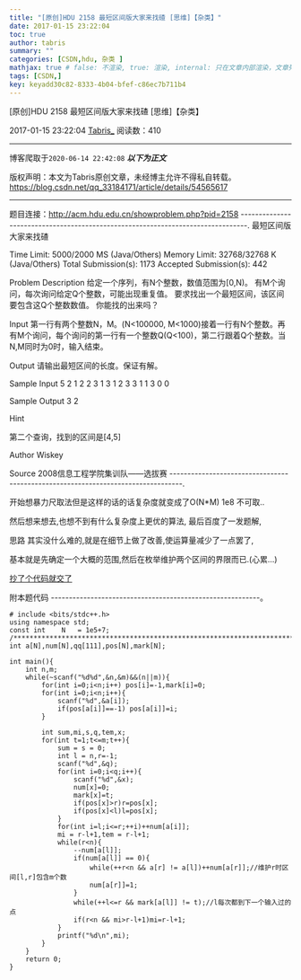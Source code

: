 ```yaml
---
title: "[原创]HDU 2158 最短区间版大家来找碴 [思维]【杂类】"
date: 2017-01-15 23:22:04
toc: true
author: tabris
summary: ""
categories: [CSDN,hdu, 杂类 ]
mathjax: true # false: 不渲染, true: 渲染, internal: 只在文章内部渲染，文章列表中不渲染
tags: [CSDN,]
key: keyadd30c82-8333-4b04-bfef-c86ec7b711b4
---
```


[原创]HDU 2158 最短区间版大家来找碴 [思维]【杂类】

2017-01-15 23:22:04  [Tabris_](https://me.csdn.net/qq_33184171) 阅读数：410

---

博客爬取于`2020-06-14 22:42:08`
***以下为正文***

版权声明：本文为Tabris原创文章，未经博主允许不得私自转载。
https://blog.csdn.net/qq_33184171/article/details/54565617

<!-- more -->

---

题目连接：http://acm.hdu.edu.cn/showproblem.php?pid=2158
--------------------------------------------------------------------------------.
最短区间版大家来找碴

Time Limit: 5000/2000 MS (Java/Others)    Memory Limit: 32768/32768 K (Java/Others)
Total Submission(s): 1173    Accepted Submission(s): 442


Problem Description
给定一个序列，有N个整数，数值范围为[0,N)。
有M个询问，每次询问给定Q个整数，可能出现重复值。
要求找出一个最短区间，该区间要包含这Q个整数数值。
你能找的出来吗？
 

Input
第一行有两个整数N，M。(N<100000, M<1000)接着一行有N个整数。再有M个询问，每个询问的第一行有一个整数Q(Q<100)，第二行跟着Q个整数。当N,M同时为0时，输入结束。
 

Output
请输出最短区间的长度。保证有解。
 

Sample Input
5 2
1 2 2 3 1
3
1 2 3
3
1 1 3
0 0
 

Sample Output
3
2

Hint

第二个查询，找到的区间是[4,5]
 
 

Author
Wiskey
 

Source
2008信息工程学院集训队——选拔赛
---------------------------------------------------------------------------------.

开始想暴力尺取法但是这样的话的话复杂度就变成了O(N*M) 1e8 不可取..

然后想来想去,也想不到有什么复杂度上更优的算法,
最后百度了一发题解,

思路 其实没什么难的,就是在细节上做了改善,使运算量减少了一点罢了,

基本就是先确定一个大概的范围,然后在枚举维护两个区间的界限而已.(心累...)

[抄了个代码就交了](http://blog.csdn.net/xingyeyongheng/article/details/9787505)

附本题代码
----------------------------------------------------------。
```
# include <bits/stdc++.h>
using namespace std;
const int    N   = 1e5+7;
/***********************************************************************/
int a[N],num[N],qq[111],pos[N],mark[N];

int main(){
    int n,m;
    while(~scanf("%d%d",&n,&m)&&(n||m)){
        for(int i=0;i<n;i++) pos[i]=-1,mark[i]=0;
        for(int i=0;i<n;i++){
            scanf("%d",&a[i]);
            if(pos[a[i]]==-1) pos[a[i]]=i;
        }

        int sum,mi,s,q,tem,x;
        for(int t=1;t<=m;t++){
            sum = s = 0;
            int l = n,r=-1;
            scanf("%d",&q);
            for(int i=0;i<q;i++){
                scanf("%d",&x);
                num[x]=0;
                mark[x]=t;
                if(pos[x]>r)r=pos[x];
                if(pos[x]<l)l=pos[x];
            }
            for(int i=l;i<=r;++i)++num[a[i]];
            mi = r-l+1,tem = r-l+1;
            while(r<n){
                --num[a[l]];
                if(num[a[l]] == 0){
                    while(++r<n && a[r] != a[l])++num[a[r]];//维护r时区间[l,r]包含m个数
                    num[a[r]]=1;
                }
                while(++l<=r && mark[a[l]] != t);//l每次都到下一个输入过的点
                if(r<n && mi>r-l+1)mi=r-l+1;
            }
            printf("%d\n",mi);
        }
    }
    return 0;
}
```
